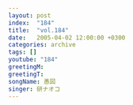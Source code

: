 ```yaml
---
layout: post
index:  "184"
title:  "vol.184"
date:   2005-04-02 12:00:00 +0300
categories: archive
tags: []
youtube: "184"
greetingM: 
greetingT: 
songName: 愚図
singer: 研ナオコ
---
```


